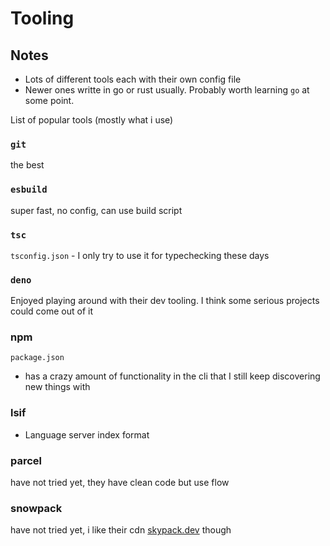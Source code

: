# Tooling

## Notes

- Lots of different tools each with their own config file
- Newer ones writte in go or rust usually. Probably worth learning `go` at some point.

List of popular tools (mostly what i use)

### `git`

the best

### `esbuild`

super fast, no config, can use build script

### `tsc`

`tsconfig.json` - I only try to use it for typechecking these days

### `deno`

Enjoyed playing around with their dev tooling. I think some serious projects could come out of it

### npm

`package.json`

- has a crazy amount of functionality in the cli that I still keep discovering new things with

### lsif

- Language server index format

### parcel

have not tried yet, they have clean code but use flow

### snowpack

have not tried yet, i like their cdn [skypack.dev](https://skypack.dev) though
